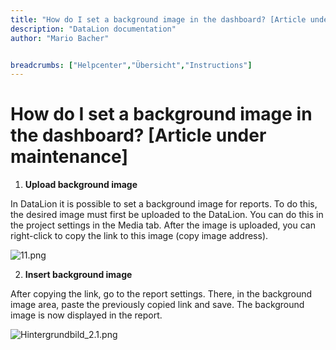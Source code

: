 ```yaml
---
title: "How do I set a background image in the dashboard? [Article under maintenance]"
description: "DataLion documentation"
author: "Mario Bacher"


breadcrumbs: ["Helpcenter","Übersicht","Instructions"]
---
```


# How do I set a background image in the dashboard? [Article under maintenance]

1.  **Upload background image**
    

In DataLion it is possible to set a background image for reports. To do this, the desired image must first be uploaded to the DataLion. You can do this in the project settings in the Media tab. After the image is uploaded, you can right-click to copy the link to this image (copy image address).

![11.png](/img/86049151.png)

2.  **Insert background image**
    

After copying the link, go to the report settings. There, in the background image area, paste the previously copied link and save. The background image is now displayed in the report.

![Hintergrundbild_2.1.png](/img/86049158.png)
